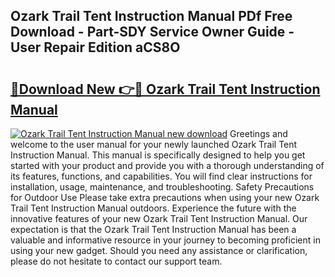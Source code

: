 ## Ozark Trail Tent Instruction Manual PDf Free Download - Part-SDY Service Owner Guide - User Repair Edition aCS8O

# <h2><a href="http://bc19863.oget.top/?id=Ozark+Trail+Tent+Instruction+Manual">🔗Download New 👉🔴 Ozark Trail Tent Instruction Manual</a></h2>

[![Ozark Trail Tent Instruction Manual new download](https://i.imgur.com/5g1atiW.png)](http://bc19863.oget.top/?id=Ozark+Trail+Tent+Instruction+Manual)
Greetings and welcome to the user manual for your newly launched Ozark Trail Tent Instruction Manual. This manual is specifically designed to help you get started with your product and provide you with a thorough understanding of its features, functions, and capabilities. You will find clear instructions for installation, usage, maintenance, and troubleshooting. Safety Precautions for Outdoor Use Please take extra precautions when using your new Ozark Trail Tent Instruction Manual outdoors. Experience the future with the innovative features of your new Ozark Trail Tent Instruction Manual. Our expectation is that the Ozark Trail Tent Instruction Manual has been a valuable and informative resource in your journey to becoming proficient in using your new gadget. Should you need any assistance or clarification, please do not hesitate to contact our support team.
